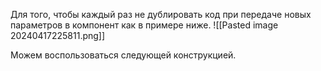 Для того, чтобы каждый раз не дублировать код при передаче новых параметров в компонент как в примере ниже.
![[Pasted image 20240417225811.png]]

Можем воспользоваться следующей конструкцией.
	